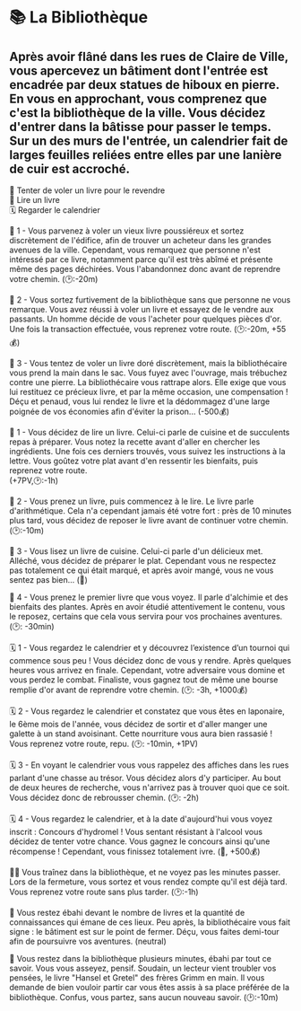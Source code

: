 # 📚 La Bibliothèque

## Après avoir flâné dans les rues de Claire de Ville, vous apercevez un bâtiment dont l'entrée est encadrée par deux statues de hiboux en pierre. En vous en approchant, vous comprenez que c'est la bibliothèque de la ville. Vous décidez d'entrer dans la bâtisse pour passer le temps. Sur un des murs de l'entrée, un calendrier fait de larges feuilles reliées entre elles par une lanière de cuir est accroché.

📔 Tenter de voler un livre pour le revendre  
📖 Lire un livre  
🗓️ Regarder le calendrier

📔 1 - Vous parvenez à voler un vieux livre poussiéreux et sortez discrètement de l'édifice, afin de trouver un acheteur dans les grandes avenues de la ville. Cependant, vous remarquez que personne n'est intéressé par ce livre, notamment parce qu'il est très abîmé et présente même des pages déchirées. Vous l'abandonnez donc avant de reprendre votre chemin. 
(🕑:-20m)

📔 2 - Vous sortez furtivement de la bibliothèque sans que personne ne vous remarque. Vous avez réussi à voler un livre et essayez de le vendre aux passants. Un homme décide de vous l'acheter pour quelques pièces d'or. Une fois la transaction effectuée, vous reprenez votre route. 
(🕑:-20m, +55💰)

📔 3 - Vous tentez de voler un livre doré discrètement, mais la bibliothécaire vous prend la main dans le sac. Vous fuyez avec l'ouvrage, mais trébuchez contre une pierre. La bibliothécaire vous rattrape alors. Elle exige que vous lui restituez ce précieux livre, et par la même occasion, une compensation ! Déçu et penaud, vous lui rendez le livre et la dédommagez d'une large poignée de vos économies afin d'éviter la prison... 
(-500💰)

📖 1 - Vous décidez de lire un livre. Celui-ci parle de cuisine et de succulents repas à préparer. Vous notez la recette avant d'aller en chercher les ingrédients. Une fois ces derniers trouvés, vous suivez les instructions à la lettre. Vous goûtez votre plat avant d'en ressentir les bienfaits, puis reprenez votre route.  
(+7PV,🕑:-1h)

📖 2 - Vous prenez un livre, puis commencez à le lire. Le livre parle d'arithmétique. Cela n'a cependant jamais été votre fort : près de 10 minutes plus tard, vous décidez de reposer le livre avant de continuer votre chemin. 
(🕑:-10m)

📖 3 - Vous lisez un livre de cuisine. Celui-ci parle d'un délicieux met. Alléché, vous décidez de préparer le plat. Cependant vous ne respectez pas totalement ce qui était marqué, et après avoir mangé, vous ne vous sentez pas bien... 
(🤢)

📖 4 - Vous prenez le premier livre que vous voyez. Il parle d'alchimie et des bienfaits des plantes. Après en avoir étudié attentivement le contenu, vous le reposez, certains que cela vous servira pour vos prochaines aventures. 
(🕑: -30min)

🗓️ 1 - Vous regardez le calendrier et y découvrez l’existence d’un tournoi qui commence sous peu ! Vous décidez donc de vous y rendre. Après quelques heures vous arrivez en finale. Cependant, votre adversaire vous domine et vous perdez le combat. Finaliste, vous gagnez tout de même une bourse remplie d'or avant de reprendre votre chemin.
(🕑: -3h, +1000💰)

🗓️ 2 - Vous regardez le calendrier et constatez que vous êtes en laponaire, le 6ème mois de l'année, vous décidez de sortir et d'aller manger une galette à un stand avoisinant. Cette nourriture vous aura bien rassasié ! Vous reprenez votre route, repu.
(🕑: -10min, +1PV)

🗓️ 3 - En voyant le calendrier vous vous rappelez des affiches dans les rues parlant d'une chasse au trésor. Vous décidez alors d'y participer. Au bout de deux heures de recherche, vous n'arrivez pas à trouver quoi que ce soit. Vous décidez donc de rebrousser chemin.
(🕑: -2h)

🗓️ 4 - Vous regardez le calendrier, et à la date d'aujourd'hui vous voyez inscrit : Concours d'hydromel ! Vous sentant résistant à l'alcool vous décidez de tenter votre chance. Vous gagnez le concours ainsi qu'une récompense ! Cependant, vous finissez totalement ivre. 
(🤪, +500💰)

🚶‍♂️ Vous traînez dans la bibliothèque, et ne voyez pas les minutes passer. Lors de la fermeture, vous sortez et vous rendez compte qu'il est déjà tard. Vous reprenez votre route sans plus tarder. 
(🕑:-1h)

👀 Vous restez ébahi devant le nombre de livres et la quantité de connaissances qui émane de ces lieux. Peu après, la bibliothécaire vous fait signe : le bâtiment est sur le point de fermer. Déçu, vous faites demi-tour afin de poursuivre vos aventures.
(neutral)

📓 Vous restez dans la bibliothèque plusieurs minutes, ébahi par tout ce savoir. Vous vous asseyez, pensif. Soudain, un lecteur vient troubler vos pensées, le livre "Hansel et Gretel" des frères Grimm en main. Il vous demande de bien vouloir partir car vous êtes assis à sa place préférée de la bibliothèque. Confus, vous partez, sans aucun nouveau savoir.
(🕑:-10m)

